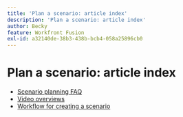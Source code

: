 ```yaml
---
title: 'Plan a scenario: article index'
description: 'Plan a scenario: article index'
author: Becky
feature: Workfront Fusion
exl-id: a32140de-38b3-438b-bcb4-058a25896cb0
---
```

# Plan a scenario: article index

* [Scenario planning FAQ](/help/workfront-fusion/create-scenarios/plan-a-scenario/faq.md)
* [Video overviews](/help/workfront-fusion/create-scenarios/plan-a-scenario/fusion-basics-videos.md)
* [Workflow for creating a scenario](/help/workfront-fusion/create-scenarios/plan-a-scenario/create-a-scenario-workflow.md)
